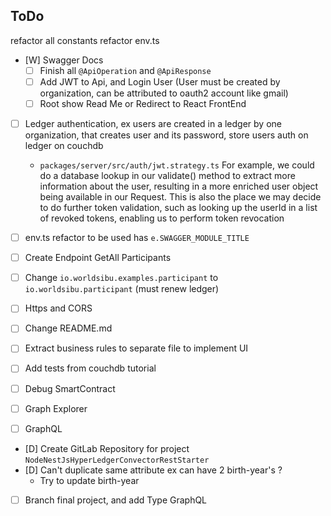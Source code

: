 ## ToDo

refactor all constants
refactor env.ts








- [W] Swagger Docs
  - [ ] Finish all `@ApiOperation` and `@ApiResponse`
  - [ ] Add JWT to Api, and Login User (User must be created by organization, can be attributed to oauth2 account like gmail)
  - [ ] Root show Read Me or Redirect to React FrontEnd

- [ ] Ledger authentication, ex users are created in a ledger by one organization, that creates user and its password, store users auth on ledger on couchdb
  - `packages/server/src/auth/jwt.strategy.ts` For example, we could do a database lookup in our validate() method to extract more information about the user, resulting in a more enriched user object being available in our Request. This is also the place we may decide to do further token validation, such as looking up the userId in a list of revoked tokens, enabling us to perform token revocation



- [ ] env.ts refactor to be used has `e.SWAGGER_MODULE_TITLE`
- [ ] Create Endpoint GetAll Participants
- [ ] Change `io.worldsibu.examples.participant` to `io.worldsibu.participant` (must renew ledger)
- [ ] Https and CORS
- [ ] Change README.md
- [ ] Extract business rules to separate file to implement UI
- [ ] Add tests from couchdb tutorial
- [ ] Debug SmartContract
- [ ] Graph Explorer
- [ ] GraphQL
- [D] Create GitLab Repository for project `NodeNestJsHyperLedgerConvectorRestStarter`
- [D] Can't duplicate same attribute ex can have 2 birth-year's ?
  - Try to update birth-year

- [ ] Branch final project, and add Type GraphQL
